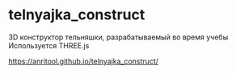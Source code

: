 # telnyajka_construct
 3D конструктор тельняшки, разрабатываемый во время учебы
Используется THREE.js

https://anritool.github.io/telnyajka_construct/
